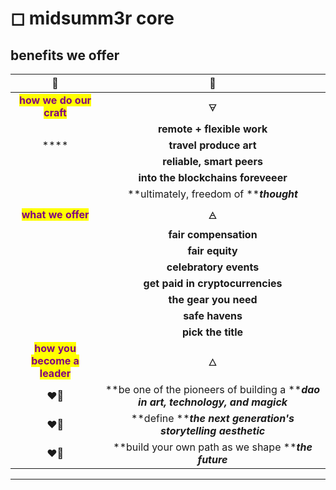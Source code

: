 # ◻ midsumm3r core

## benefits we offer

<mark style="color:green;"></mark>

|                               🧩                               |                                         🧩                                        |
| :------------------------------------------------------------: | :-------------------------------------------------------------------------------: |
|   <mark style="color:purple;">**how we do our craft**</mark>   |                                         🜃                                        |
|                                                                |                             **remote + flexible work**                            |
|                              ****                              |                               **travel produce art**                              |
|                                                                |                             **reliable, smart peers**                             |
|                                                                |                         **into the blockchains foreveeer**                        |
|                                                                |                      **ultimately, freedom of **_**thought**_                     |
|      <mark style="color:purple;">**what we offer**</mark>      |                                         🜁                                        |
|                                                                |                               **fair compensation**                               |
|                                                                |                                  **fair equity**                                  |
|                                                                |                               **celebratory events**                              |
|                                                                |                          **get paid in cryptocurrencies**                         |
|                                                                |                               **the gear you need**                               |
|                                                                |                                  **safe havens**                                  |
|                                                                |                                 **pick the title**                                |
| <mark style="color:purple;">**how you become a leader**</mark> |                                         🜂                                        |
|                              ❤️‍🔥                             | **be one of the pioneers of building a **_**dao in art, technology, and magick**_ |
|                              ❤️‍🔥                             |           **define **_**the next generation's storytelling aesthetic**_           |
|                              ❤️‍🔥                             |                **build your own path as we shape **_**the future**_               |

****
